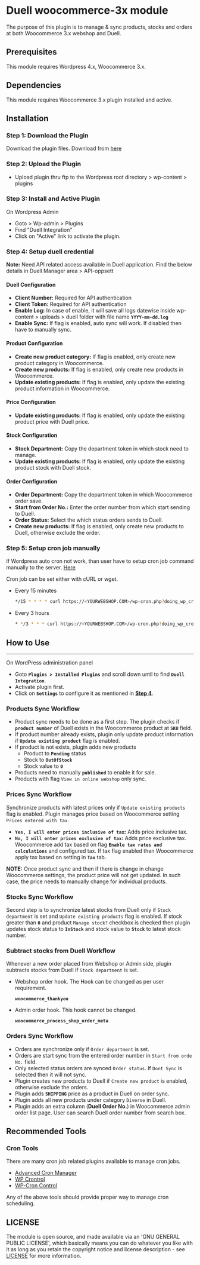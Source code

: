 Duell woocommerce-3x module
=====================

The purpose of this plugin is to manage & sync products, stocks and orders at both Woocommerce 3.x webshop and Duell. 

Prerequisites
-------------

This module requires Wordpress 4.x,  Woocommerce 3.x.

Dependencies
-------------

This module requires Woocommerce 3.x plugin installed and active.

Installation
------------

### Step 1: Download the Plugin

Download the plugin files. Download from [here](https://github.com/Kasseservice/woocommerce-3x/)

### Step 2: Upload the Plugin

* Upload plugin thru ftp to the Wordpress root directory > wp-content > plugins 

### Step 3: Install and Active Plugin

On Wordpress Admin

* Goto > Wp-admin > Plugins
* Find "Duell Integration" 
* Click on "Active" link to activate the plugin.

### Step 4: Setup duell credential

**Note:** Need API related access available in Duell application. Find the below details in Duell Manager area > API-oppsett 

#### Duell Configuration

* **Client Number:** Required for API authentication
* **Client Token:** Required for API authentication
* **Enable Log:** In case of enable, it will save all logs datewise inside wp-content > uploads > duell folder with file name  **`YYYY-mm-dd.log`**
* **Enable Sync:** If flag is enabled, auto sync will work. If disabled then have to manually sync.

#### Product Configuration

* **Create new product category:** If flag is enabled, only create new product category in Woocommerce. 
* **Create new products:** If flag is enabled, only create new products in Woocommerce.
* **Update existing products:** If flag is enabled, only update the existing product information in Woocommerce.

#### Price Configuration

* **Update existing products:** If flag is enabled, only update the existing product price with Duell price.

#### Stock Configuration

* **Stock Department:** Copy the department token in which stock need to manage.
* **Update existing products:** If flag is enabled, only update the existing product stock with Duell stock.

#### Order Configuration

* **Order Department:** Copy the department token in which Woocommerce order save.
* **Start from Order No.:** Enter the order number from which start sending to Duell.
* **Order Status:** Select the which status orders sends to Duell.
* **Create new products:** If flag is enabled, only create new products to Duell, otherwise exclude the order.

### Step 5: Setup cron job manually 

If Wordpress auto cron not work, than user have to setup cron job command manually to the server. [Here](https://developer.wordpress.org/plugins/cron/hooking-into-the-system-task-scheduler/)

Cron job can be set either with cURL or wget.

* Every 15 minutes

  ```bash
  */15 * * * * curl https://<YOURWEBSHOP.COM>/wp-cron.php?doing_wp_cron >/dev/null 2>&1
  ```
  
* Every 3 hours

  ```bash
  * */3 * * * curl https://<YOURWEBSHOP.COM>/wp-cron.php?doing_wp_cron >/dev/null 2>&1
  ```
 
## How to Use
-------
On WordPress administration panel 

* Goto **`Plugins > Installed Plugins`** and scroll down until to find **`Duell Integration`**.
* Activate plugin first. 
* Click on **`Settings`** to configure it as mentioned in **[Step 4](#step-4-setup-duell-credential)**.

### Products Sync Workflow

* Product sync needs to be done as a first step. The plugin checks if **`product number`** of Duell exists in the Woocommerce product at **`SKU`** field. 
* If product number already exists, plugin only update product information if **`Update existing product`** flag is enabled. 
* If product is not exists, plugin adds new products 
    * Product to **`Pending`** status 
    * Stock to **`OutOfStock`** 
    * Stock value to **`0`** 
* Products need to manually **`published`** to enable it for sale.
* Products with flag `View in online webshop` only sync.


### Prices Sync Workflow

Synchronize products with latest prices only if `Update existing products` flag is enabled. Plugin manages price based on Woocommerce setting `Prices entered with tax`.
  
  * **`Yes, I will enter prices inclusive of tax`:** Adds price inclusive tax.
  * **`No, I will enter prices exclusive of tax`:** Adds price exclusive tax. Woocommerce add tax based on flag **`Enable tax rates and calculations`** and configured tax. If tax flag enabled then Woocommerce apply tax based on setting in **`Tax`** tab.

**NOTE:** Once product sync and then if there is change in change Woocommerce settings, the product price will not get updated.  In such case, the price needs to manually change for individual products.

### Stocks Sync Workflow

Second step is to synchronize latest stocks from Duell only if `Stock department` is set and `Update existing products` flag is enabled. If stock greater than **`0`** and product `Manage stock?` checkbox is checked then plugin updates stock status to **`InStock`** and stock value to **`Stock`** to latest stock number.

### Subtract stocks from Duell Workflow

Whenever a new order placed from Webshop or Admin side, plugin subtracts stocks from Duell if `Stock department` is set. 


* Webshop order hook. The Hook can be changed as per user requirement.

  **`woocommerce_thankyou`**
  
* Admin order hook. This hook cannot be changed.

  **`woocommerce_process_shop_order_meta`**

### Orders Sync Workflow

* Orders are synchronize only if `Order department` is set.
* Orders are start sync from the entered order number in `Start from orde No.` field. 
* Only selected status orders are synced `Order status`. If `Dont Sync` is selected then it will not sync.
* Plugin creates new products to Duell if `Create new product` is enabled, otherwise exclude the orders.
* Plugin adds **`SHIPPING`** price as a product in Duell on order sync.
* Plugin adds all new products under category `Diverse` in Duell.
* Plugin adds an extra column (**Duell Order No.**) in Woocommerce admin order list page. User can search Duell order number from search box.


Recommended Tools
-------

### Cron Tools

There are many cron job related plugins available to manage cron jobs.

* [Advanced Cron Manager](https://wordpress.org/plugins/advanced-cron-manager/)
* [WP Crontrol](https://wordpress.org/plugins/wp-crontrol/)
* [WP-Cron Control](https://wordpress.org/plugins/wp-cron-control/)

Any of the above tools should provide proper way  to manage cron scheduling.

LICENSE
-------

The module is open source, and made available via an 'GNU GENERAL PUBLIC LICENSE', which basically means you can do whatever you like with it as long as you retain the copyright notice and license description - see [LICENSE](../master/LICENSE) for more information.


